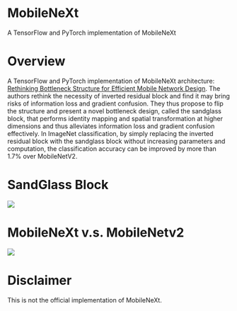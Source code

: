 # MobileNeXt
A TensorFlow and PyTorch implementation of MobileNeXt

# Overview
A TensorFlow and PyTorch implementation of MobileNeXt architecture: [Rethinking Bottleneck Structure for Efficient Mobile Network Design](https://arxiv.org/pdf/2007.02269.pdf).
The authors rethink the necessity of inverted residual block and find it may bring risks of information loss and gradient confusion. They thus propose to flip the structure and present a novel bottleneck design, called the sandglass block, that performs identity mapping and spatial transformation at higher dimensions and thus alleviates information loss and gradient confusion effectively. In ImageNet classification, by simply replacing the inverted residual block with the sandglass block without increasing parameters and computation, the classification accuracy can be improved by more than 1.7% over MobileNetV2.

# SandGlass Block
![](https://i.imgur.com/XvS1T46.png)

# MobileNeXt v.s. MobileNetv2
![](https://i.imgur.com/A7l3Jzu.png)

# Disclaimer
This is not the official implementation of MobileNeXt.
